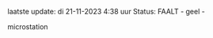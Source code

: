laatste update: 
di 21-11-2023  4:38   uur 
Status: FAALT - geel - 
<div class="service R">microstation</div>